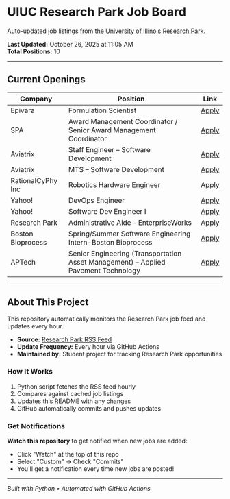 # UIUC Research Park Job Board

Auto-updated job listings from the [University of Illinois Research Park](https://researchpark.illinois.edu).

**Last Updated:** October 26, 2025 at 11:05 AM  
**Total Positions:** 10

---

## Current Openings

| Company | Position | Link |
| ------- | -------- | ---- |
| Epivara | Formulation Scientist | [Apply](https://researchpark.illinois.edu/job/formulation-scientist/) |
| SPA | Award Management Coordinator / Senior Award Management Coordinator | [Apply](https://researchpark.illinois.edu/job/award-management-coordinator-senior-award-management-coordinator/) |
| Aviatrix | Staff Engineer – Software Development | [Apply](https://researchpark.illinois.edu/job/staff-engineer-software-development/) |
| Aviatrix | MTS – Software Development | [Apply](https://researchpark.illinois.edu/job/mts-software-development/) |
| RationalCyPhy Inc | Robotics Hardware Engineer | [Apply](https://researchpark.illinois.edu/job/robotics-hardware-engineer/) |
| Yahoo! | DevOps Engineer | [Apply](https://researchpark.illinois.edu/job/devops-engineer/) |
| Yahoo! | Software Dev Engineer I | [Apply](https://researchpark.illinois.edu/job/software-dev-engineer-i/) |
| Research Park | Administrative Aide – EnterpriseWorks | [Apply](https://researchpark.illinois.edu/job/administrative-aide-enterpriseworks/) |
| Boston Bioprocess | Spring/Summer Software Engineering Intern-Boston Bioprocess | [Apply](https://researchpark.illinois.edu/job/spring-summer-software-engineering-intern-boston-bioprocess/) |
| APTech | Senior Engineering (Transportation Asset Management) – Applied Pavement Technology | [Apply](https://researchpark.illinois.edu/job/senior-engineering-transportation-asset-management-applied-pavement-technology/) |

---

## About This Project

This repository automatically monitors the Research Park job feed and updates every hour.

- **Source:** [Research Park RSS Feed](https://researchpark.illinois.edu/?feed=job_feed)
- **Update Frequency:** Every hour via GitHub Actions
- **Maintained by:** Student project for tracking Research Park opportunities

### How It Works

1. Python script fetches the RSS feed hourly
2. Compares against cached job listings
3. Updates this README with any changes
4. GitHub automatically commits and pushes updates

### Get Notifications

**Watch this repository** to get notified when new jobs are added:

- Click "Watch" at the top of this repo
- Select "Custom" → Check "Commits"
- You'll get a notification every time new jobs are posted!

---

_Built with Python • Automated with GitHub Actions_
